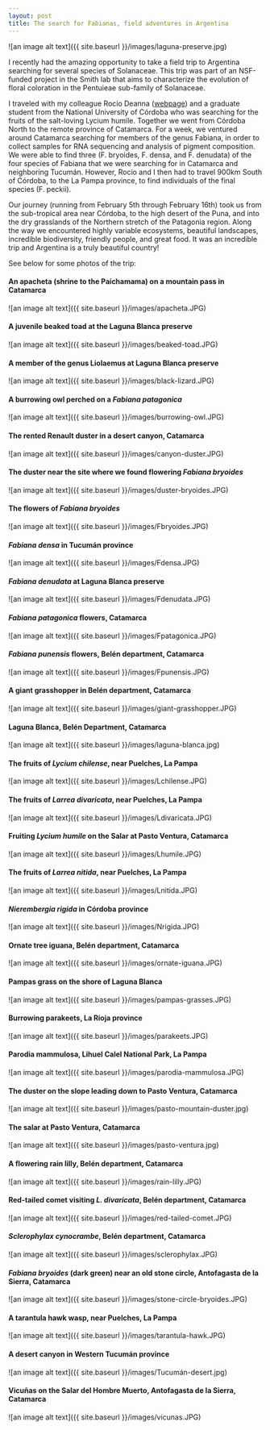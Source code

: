 ```yaml
---
layout: post
title: The search for Fabianas, field adventures in Argentina
---
```


![an image alt text]({{ site.baseurl }}/images/laguna-preserve.jpg)

I recently had the amazing opportunity to take a field trip to Argentina searching for several species of Solanaceae. This trip was part of an NSF-funded project in the Smith lab that aims to characterize the evolution of floral coloration in the Pentuieae sub-family of Solanaceae. 

I traveled with my colleague Rocío Deanna ([webpage](https://rociodeanna.weebly.com/)) and a graduate student from the National University of Córdoba who was searching for the fruits of the salt-loving Lycium humile. Together we went from Córdoba North to the remote province of Catamarca. For a week, we ventured around Catamarca searching for members of the genus Fabiana, in order to collect samples for RNA sequencing and analysis of pigment composition. We were able to find three (F. bryoides, F. densa, and F. denudata) of the four species of Fabiana that we were searching for in Catamarca and neighboring Tucumán. However,  Rocío and I then had to travel 900km South of Córdoba, to the La Pampa province, to find individuals of the final species (F. peckii). 

Our journey (running from February 5th through February 16th) took us from the sub-tropical area near Córdoba, to the high desert of the Puna, and into the dry grasslands of the Northern stretch of the Patagonia region. Along the way we encountered highly variable ecosystems, beautiful landscapes, incredible biodiversity, friendly people, and great food. It was an incredible trip and Argentina is a truly beautiful country! 

See below for some photos of the trip: 

#### An apacheta (shrine to the Paichamama) on a mountain pass in Catamarca

![an image alt text]({{ site.baseurl }}/images/apacheta.JPG)

#### A juvenile beaked toad at the Laguna Blanca preserve

![an image alt text]({{ site.baseurl }}/images/beaked-toad.JPG)

#### A member of the genus Liolaemus at Laguna Blanca preserve

![an image alt text]({{ site.baseurl }}/images/black-lizard.JPG)

#### A burrowing owl perched on a *Fabiana patagonica*

![an image alt text]({{ site.baseurl }}/images/burrowing-owl.JPG)

#### The rented Renault duster in a desert canyon, Catamarca

![an image alt text]({{ site.baseurl }}/images/canyon-duster.JPG)

#### The duster near the site where we found flowering *Fabiana bryoides*

![an image alt text]({{ site.baseurl }}/images/duster-bryoides.JPG)

#### The flowers of *Fabiana bryoides*

![an image alt text]({{ site.baseurl }}/images/Fbryoides.JPG)

#### *Fabiana densa* in Tucumán province

![an image alt text]({{ site.baseurl }}/images/Fdensa.JPG)

#### *Fabiana denudata* at Laguna Blanca preserve

![an image alt text]({{ site.baseurl }}/images/Fdenudata.JPG)

#### *Fabiana patagonica* flowers, Catamarca

![an image alt text]({{ site.baseurl }}/images/Fpatagonica.JPG)

#### *Fabiana punensis* flowers, Belén department, Catamarca

![an image alt text]({{ site.baseurl }}/images/Fpunensis.JPG)

#### A giant grasshopper in Belén department, Catamarca

![an image alt text]({{ site.baseurl }}/images/giant-grasshopper.JPG)

#### Laguna Blanca, Belén Department, Catamarca

![an image alt text]({{ site.baseurl }}/images/laguna-blanca.jpg)

#### The fruits of *Lycium chilense*, near Puelches, La Pampa

![an image alt text]({{ site.baseurl }}/images/Lchilense.JPG)

#### The fruits of *Larrea divaricata*, near Puelches, La Pampa

![an image alt text]({{ site.baseurl }}/images/Ldivaricata.JPG)

#### Fruiting *Lycium humile* on the Salar at Pasto Ventura, Catamarca

![an image alt text]({{ site.baseurl }}/images/Lhumile.JPG)

#### The fruits of *Larrea nitida*, near Puelches, La Pampa

![an image alt text]({{ site.baseurl }}/images/Lnitida.JPG)

#### *Nierembergia rigida* in Córdoba province

![an image alt text]({{ site.baseurl }}/images/Nrigida.JPG)

#### Ornate tree iguana, Belén department, Catamarca

![an image alt text]({{ site.baseurl }}/images/ornate-iguana.JPG)

#### Pampas grass on the shore of Laguna Blanca

![an image alt text]({{ site.baseurl }}/images/pampas-grasses.JPG)

#### Burrowing parakeets, La Rioja province

![an image alt text]({{ site.baseurl }}/images/parakeets.JPG)

#### Parodia mammulosa, Lihuel Calel National Park, La Pampa

![an image alt text]({{ site.baseurl }}/images/parodia-mammulosa.JPG)

#### The duster on the slope leading down to Pasto Ventura, Catamarca

![an image alt text]({{ site.baseurl }}/images/pasto-mountain-duster.jpg)

#### The salar at Pasto Ventura, Catamarca

![an image alt text]({{ site.baseurl }}/images/pasto-ventura.jpg)

#### A flowering rain lilly, Belén department, Catamarca

![an image alt text]({{ site.baseurl }}/images/rain-lilly.JPG)

#### Red-tailed comet visiting *L. divaricata*, Belén department, Catamarca

![an image alt text]({{ site.baseurl }}/images/red-tailed-comet.JPG)

#### *Sclerophylax cynocrambe*, Belén department, Catamarca

![an image alt text]({{ site.baseurl }}/images/sclerophylax.JPG)

#### *Fabiana bryoides* (dark green) near an old stone circle, Antofagasta de la Sierra, Catamarca

![an image alt text]({{ site.baseurl }}/images/stone-circle-bryoides.JPG)

#### A tarantula hawk wasp, near Puelches, La Pampa

![an image alt text]({{ site.baseurl }}/images/tarantula-hawk.JPG)

#### A desert canyon in Western Tucumán province

![an image alt text]({{ site.baseurl }}/images/Tucumán-desert.jpg)

#### Vicuñas on the Salar del Hombre Muerto, Antofagasta de la Sierra, Catamarca

![an image alt text]({{ site.baseurl }}/images/vicunas.JPG)

